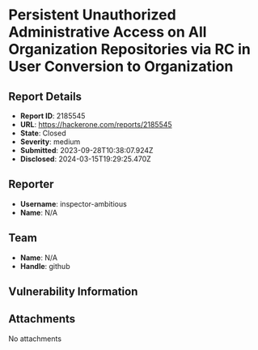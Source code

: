 # Persistent Unauthorized Administrative Access on All Organization Repositories via RC in User Conversion to Organization

## Report Details
- **Report ID**: 2185545
- **URL**: https://hackerone.com/reports/2185545
- **State**: Closed
- **Severity**: medium
- **Submitted**: 2023-09-28T10:38:07.924Z
- **Disclosed**: 2024-03-15T19:29:25.470Z

## Reporter
- **Username**: inspector-ambitious
- **Name**: N/A

## Team
- **Name**: N/A
- **Handle**: github

## Vulnerability Information


## Attachments
No attachments
